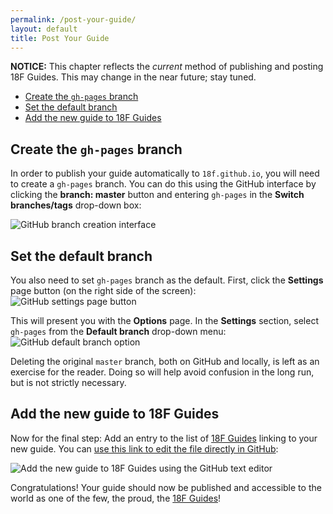 ```yaml
---
permalink: /post-your-guide/
layout: default
title: Post Your Guide
---
```

**NOTICE:** This chapter reflects the _current_ method of publishing and
posting 18F Guides. This may change in the near future; stay tuned.

- [Create the `gh-pages` branch](#create-gh-pages-branch)
- [Set the default branch](#set-default-branch)
- [Add the new guide to 18F Guides](#add-new-guide)

## <a name="#create-gh-pages-branch"></a>Create the `gh-pages` branch

In order to publish your guide automatically to `18f.github.io`, you will need
to create a `gh-pages` branch. You can do this using the GitHub interface by
clicking the **branch: master** button and entering `gh-pages` in the **Switch
branches/tags** drop-down box:

<img src="{{site.baseurl}}/images/gh-pages.png" alt="GitHub branch creation
interface">

## <a name="#set-default-branch"></a>Set the default branch

You also need to set `gh-pages` branch as the default. First, click the **Settings** page button (on the right side of the screen):<br/>
<img src="{{site.baseurl}}/images/gh-settings-button.png" alt="GitHub settings page button">

This will present you with the **Options** page. In the **Settings** section, select `gh-pages` from the **Default branch** drop-down menu:<br/>
<img src="{{site.baseurl}}/images/gh-default-branch.png" alt="GitHub default branch option">

Deleting the original `master` branch, both on GitHub and locally, is left as
an exercise for the reader. Doing so will help avoid confusion in the long run,
but is not strictly necessary.

## <a name="https://github.com/CFPB/DOCter"></a>Add the new guide to 18F Guides

Now for the final step: Add an entry to the list of [18F
Guides](http://18f.github.io/guides/) linking to your new guide. You can [use
this link to edit the file directly in
GitHub](https://github.com/18F/guides/edit/gh-pages/index.md):

<img src="{{site.baseurl}}/images/gh-add-guide.png" alt="Add the new guide to 18F Guides using the GitHub text editor">

Congratulations! Your guide should now be published and accessible to the world
as one of the few, the proud, the [18F Guides](http://18f.github.io/guides)!
